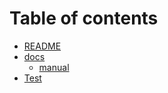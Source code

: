# Table of contents

* [README](README.md)
* [docs](docs/README.md)
  * [manual](docs/manual.md)
* [Test](untitled.md)

